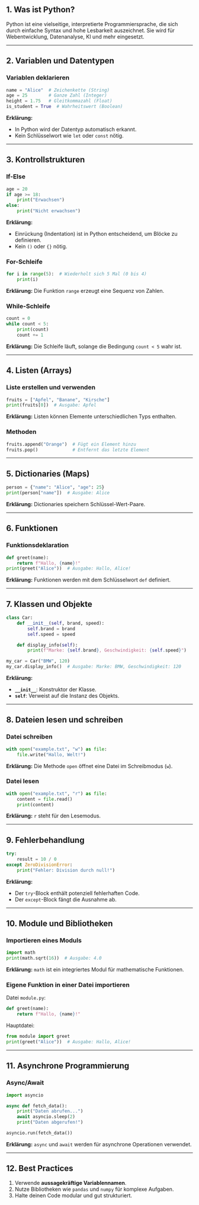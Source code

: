

## 1. Was ist Python?
Python ist eine vielseitige, interpretierte Programmiersprache, die sich durch einfache Syntax und hohe Lesbarkeit auszeichnet. Sie wird für Webentwicklung, Datenanalyse, KI und mehr eingesetzt.

---

## 2. Variablen und Datentypen
### Variablen deklarieren
```python
name = "Alice"  # Zeichenkette (String)
age = 25        # Ganze Zahl (Integer)
height = 1.75   # Gleitkommazahl (Float)
is_student = True  # Wahrheitswert (Boolean)
```
**Erklärung:**
- In Python wird der Datentyp automatisch erkannt.
- Kein Schlüsselwort wie `let` oder `const` nötig.

---

## 3. Kontrollstrukturen
### If-Else
```python
age = 20
if age >= 18:
    print("Erwachsen")
else:
    print("Nicht erwachsen")
```
**Erklärung:**
- Einrückung (Indentation) ist in Python entscheidend, um Blöcke zu definieren.
- Kein `()` oder `{}` nötig.

### For-Schleife
```python
for i in range(5):  # Wiederholt sich 5 Mal (0 bis 4)
    print(i)
```
**Erklärung:** Die Funktion `range` erzeugt eine Sequenz von Zahlen.

### While-Schleife
```python
count = 0
while count < 5:
    print(count)
    count += 1
```
**Erklärung:** Die Schleife läuft, solange die Bedingung `count < 5` wahr ist.

---

## 4. Listen (Arrays)
### Liste erstellen und verwenden
```python
fruits = ["Apfel", "Banane", "Kirsche"]
print(fruits[0])  # Ausgabe: Apfel
```
**Erklärung:** Listen können Elemente unterschiedlichen Typs enthalten.

### Methoden
```python
fruits.append("Orange")  # Fügt ein Element hinzu
fruits.pop()             # Entfernt das letzte Element
```

---

## 5. Dictionaries (Maps)
```python
person = {"name": "Alice", "age": 25}
print(person["name"])  # Ausgabe: Alice
```
**Erklärung:** Dictionaries speichern Schlüssel-Wert-Paare.

---

## 6. Funktionen
### Funktionsdeklaration
```python
def greet(name):
    return f"Hallo, {name}!"
print(greet("Alice"))  # Ausgabe: Hallo, Alice!
```
**Erklärung:** Funktionen werden mit dem Schlüsselwort `def` definiert.

---

## 7. Klassen und Objekte
```python
class Car:
    def __init__(self, brand, speed):
        self.brand = brand
        self.speed = speed

    def display_info(self):
        print(f"Marke: {self.brand}, Geschwindigkeit: {self.speed}")

my_car = Car("BMW", 120)
my_car.display_info()  # Ausgabe: Marke: BMW, Geschwindigkeit: 120
```
**Erklärung:**
- **`__init__`**: Konstruktor der Klasse.
- **`self`**: Verweist auf die Instanz des Objekts.

---

## 8. Dateien lesen und schreiben
### Datei schreiben
```python
with open("example.txt", "w") as file:
    file.write("Hallo, Welt!")
```
**Erklärung:** Die Methode `open` öffnet eine Datei im Schreibmodus (`w`).

### Datei lesen
```python
with open("example.txt", "r") as file:
    content = file.read()
    print(content)
```
**Erklärung:** `r` steht für den Lesemodus.

---

## 9. Fehlerbehandlung
```python
try:
    result = 10 / 0
except ZeroDivisionError:
    print("Fehler: Division durch null!")
```
**Erklärung:**
- Der `try`-Block enthält potenziell fehlerhaften Code.
- Der `except`-Block fängt die Ausnahme ab.

---

## 10. Module und Bibliotheken
### Importieren eines Moduls
```python
import math
print(math.sqrt(16))  # Ausgabe: 4.0
```
**Erklärung:** `math` ist ein integriertes Modul für mathematische Funktionen.

### Eigene Funktion in einer Datei importieren
Datei `module.py`:
```python
def greet(name):
    return f"Hallo, {name}!"
```
Hauptdatei:
```python
from module import greet
print(greet("Alice"))  # Ausgabe: Hallo, Alice!
```

---

## 11. Asynchrone Programmierung
### Async/Await
```python
import asyncio

async def fetch_data():
    print("Daten abrufen...")
    await asyncio.sleep(2)
    print("Daten abgerufen!")

asyncio.run(fetch_data())
```
**Erklärung:** `async` und `await` werden für asynchrone Operationen verwendet.

---

## 12. Best Practices
1. Verwende **aussagekräftige Variablennamen**.
2. Nutze Bibliotheken wie `pandas` und `numpy` für komplexe Aufgaben.
3. Halte deinen Code modular und gut strukturiert.
